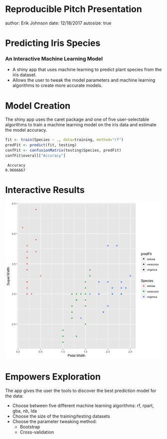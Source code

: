 Reproducible Pitch Presentation
========================================================
author: Erik Johnson
date: 12/18/2017
autosize: true

Predicting Iris Species
========================================================
### An Interactive Machine Learning Model

- A shiny app that uses machine learning to predict plant species from the iris dataset.
- Allows the user to tweak the model parameters and machine learning algorithms to create more accurate models.

Model Creation
========================================================
The shiny app uses the caret package and one of five user-selectable algorithms to train a machine learning model on the iris data and estimate the model accuracy.




```r
fit <- train(Species ~ ., data=training, method="rf")
predFit <- predict(fit, testing)
confFit <- confusionMatrix(testing$Species, predFit)
confFit$overall["Accuracy"]
```

```
 Accuracy 
0.9666667 
```

Interactive Results
========================================================
![plot of chunk unnamed-chunk-3](project_pitch-figure/unnamed-chunk-3-1.png)

Empowers Exploration
========================================================
The app gives the user the tools to discover the best prediction model for the data:

- Choose between five different machine learning algorithms: rf, rpart, gba, nb, lda
- Choose the size of the training/testing datasets
- Choose the parameter tweaking method:
    - Bootstrap
    - Cross-validation
